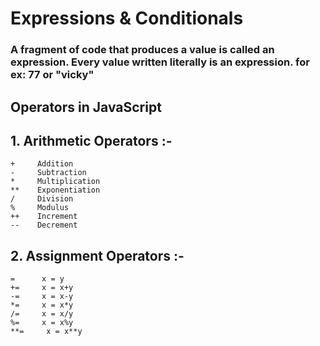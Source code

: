 # Expressions & Conditionals 
### A fragment of code that produces a value is called an expression. Every value written literally is an expression. for ex: 77 or "vicky"

## Operators in JavaScript 

## 1. Arithmetic Operators :-

    +     Addition
    -     Subtraction
    *     Multiplication
    **    Exponentiation
    /     Division
    %     Modulus
    ++    Increment
    --    Decrement


## 2. Assignment Operators :-

    =      x = y
    +=     x = x+y
    -=     x = x-y
    *=     x = x*y
    /=     x = x/y
    %=     x = x%y
    **=     x = x**y
